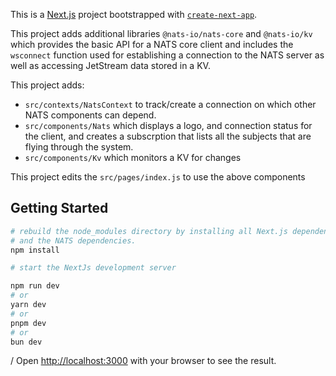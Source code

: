 This is a [Next.js](https://nextjs.org) project bootstrapped with
[`create-next-app`](https://nextjs.org/docs/pages/api-reference/create-next-app).

This project adds additional libraries `@nats-io/nats-core` and `@nats-io/kv`
which provides the basic API for a NATS core client and includes the `wsconnect`
function used for establishing a connection to the NATS server as well as
accessing JetStream data stored in a KV.

This project adds:

- `src/contexts/NatsContext` to track/create a connection on which other NATS
  components can depend.
- `src/components/Nats` which displays a logo, and connection status for the
  client, and creates a subscrption that lists all the subjects that are flying
  through the system.
- `src/components/Kv` which monitors a KV for changes

This project edits the `src/pages/index.js` to use the above components

## Getting Started

```bash
# rebuild the node_modules directory by installing all Next.js dependencies
# and the NATS dependencies.
npm install

# start the NextJs development server

npm run dev
# or
yarn dev
# or
pnpm dev
# or
bun dev
```

/ Open [http://localhost:3000](http://localhost:3000) with your browser to see
the result.
